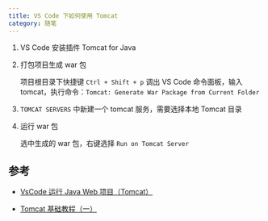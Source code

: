 ```yaml
---
title: VS Code 下如何使用 Tomcat
category: 随笔
---
```


1. VS Code 安装插件 Tomcat for Java

2. 打包项目生成 war 包

   项目根目录下快捷键 `Ctrl + Shift + p` 调出 VS Code 命令面板，输入 tomcat，执行命令：`Tomcat: Generate War Package from Current Folder`

3. `TOMCAT SERVERS` 中新建一个 tomcat 服务，需要选择本地 Tomcat 目录

4. 运行 war 包

   选中生成的 war 包，右键选择 `Run on Tomcat Server`

## 参考

- [VsCode 运行 Java Web 项目（Tomcat）](https://www.jianshu.com/p/1355b54a5801)

- [Tomcat 基础教程（一）](https://www.cnblogs.com/windy1118/p/TomcatLearning.html)
